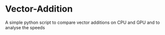 # Vector-Addition
A simple python script to compare vector additions on CPU and GPU and to analyse the speeds

